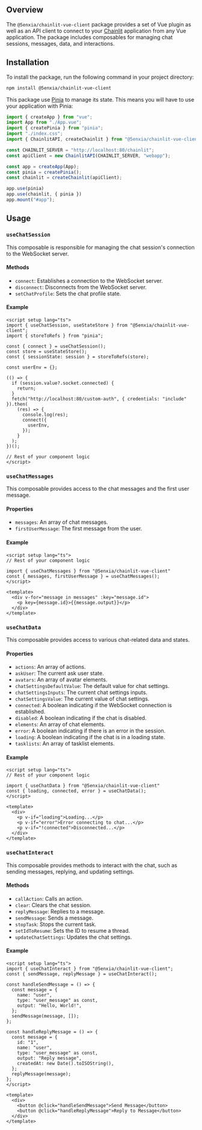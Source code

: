 ## Overview

The `@5enxia/chainlit-vue-client` package provides a set of Vue plugin as well as an API client to connect to your [Chainlit](https://github.com/Chainlit/chainlit) application from any Vue application. The package includes composables for managing chat sessions, messages, data, and interactions.

## Installation

To install the package, run the following command in your project directory:

```sh
npm install @5enxia/chainlit-vue-client
```

This package use [Pinia](https://pinia.vuejs.org/) to manage its state. This means you will have to use your application with Pinia:

```ts
import { createApp } from "vue";
import App from "./App.vue";
import { createPinia } from "pinia";
import "./index.css";
import { ChainlitAPI, createChainlit } from "@5enxia/chainlit-vue-client";

const CHAINLIT_SERVER = "http://localhost:80/chainlit";
const apiClient = new ChainlitAPI(CHAINLIT_SERVER, "webapp");

const app = createApp(App);
const pinia = createPinia();
const chainlit = createChainlit(apiClient);

app.use(pinia)
app.use(chainlit, { pinia })
app.mount("#app");
```

## Usage

### `useChatSession`

This composable is responsible for managing the chat session's connection to the WebSocket server.

#### Methods

- `connect`: Establishes a connection to the WebSocket server.
- `disconnect`: Disconnects from the WebSocket server.
- `setChatProfile`: Sets the chat profile state.

#### Example

```vue
<script setup lang="ts">
import { useChatSession, useStateStore } from "@5enxia/chainlit-vue-client";
import { storeToRefs } from "pinia";

const { connect } = useChatSession();
const store = useStateStore();
const { sessionState: session } = storeToRefs(store);

const userEnv = {};

(() => {
  if (session.value?.socket.connected) {
    return;
  }
  fetch("http://localhost:80/custom-auth", { credentials: "include" }).then(
    (res) => {
      console.log(res);
      connect({
        userEnv,
      });
    }
  );
})();

// Rest of your component logic
</script>
```

### `useChatMessages`

This composable provides access to the chat messages and the first user message.

#### Properties

- `messages`: An array of chat messages.
- `firstUserMessage`: The first message from the user.

#### Example

```vue
<script setup lang="ts">
// Rest of your component logic

import { useChatMessages } from "@5enxia/chainlit-vue-client"
const { messages, firstUserMessage } = useChatMessages();
</script>

<template>
  <div v-for="message in messages" :key="message.id">
    <p key={message.id}>{{message.output}}</p>
  </div>
</template>
```

### `useChatData`

This composable provides access to various chat-related data and states.

#### Properties

- `actions`: An array of actions.
- `askUser`: The current ask user state.
- `avatars`: An array of avatar elements.
- `chatSettingsDefaultValue`: The default value for chat settings.
- `chatSettingsInputs`: The current chat settings inputs.
- `chatSettingsValue`: The current value of chat settings.
- `connected`: A boolean indicating if the WebSocket connection is established.
- `disabled`: A boolean indicating if the chat is disabled.
- `elements`: An array of chat elements.
- `error`: A boolean indicating if there is an error in the session.
- `loading`: A boolean indicating if the chat is in a loading state.
- `tasklists`: An array of tasklist elements.

#### Example

```vue
<script setup lang="ts">
// Rest of your component logic

import { useChatData } from "@5enxia/chainlit-vue-client"
const { loading, connected, error } = useChatData();
</script>

<template>
  <div>
    <p v-if="loading">Loading...</p>
    <p v-if="error">Error connecting to chat...</p>
    <p v-if="!connected">Disconnected...</p>
  </div>
</template>
```

### `useChatInteract`

This composable provides methods to interact with the chat, such as sending messages, replying, and updating settings.

#### Methods

- `callAction`: Calls an action.
- `clear`: Clears the chat session.
- `replyMessage`: Replies to a message.
- `sendMessage`: Sends a message.
- `stopTask`: Stops the current task.
- `setIdToResume`: Sets the ID to resume a thread.
- `updateChatSettings`: Updates the chat settings.

#### Example

```vue
<script setup lang="ts">
import { useChatInteract } from "@5enxia/chainlit-vue-client";
const { sendMessage, replyMessage } = useChatInteract();

const handleSendMessage = () => {
  const message = {
    name: "user",
    type: "user_message" as const,
    output: "Hello, World!",
  };
  sendMessage(message, []);
};

const handleReplyMessage = () => {
  const message = {
    id: "1",
    name: "user",
    type: "user_message" as const,
    output: "Reply message",
    createdAt: new Date().toISOString(),
  };
  replyMessage(message);
};
</script>

<template>
  <div>
    <button @click="handleSendMessage">Send Message</button>
    <button @click="handleReplyMessage">Reply to Message</button>
  </div>
</template>
```
